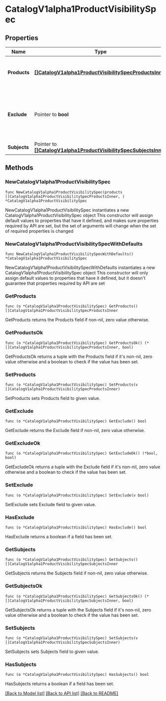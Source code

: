 # CatalogV1alpha1ProductVisibilitySpec

## Properties

Name | Type | Description | Notes
------------ | ------------- | ------------- | -------------
**Products** | [**[]CatalogV1alpha1ProductVisibilitySpecProductsInner**](CatalogV1alpha1ProductVisibilitySpecProductsInner.md) | Defines where the visibility settings apply. | 
**Exclude** | Pointer to **bool** | Determines if the list of subjects should be excluded from the product visibility. | [optional] 
**Subjects** | Pointer to [**[]CatalogV1alpha1ProductVisibilitySpecSubjectsInner**](CatalogV1alpha1ProductVisibilitySpecSubjectsInner.md) |  | [optional] 

## Methods

### NewCatalogV1alpha1ProductVisibilitySpec

`func NewCatalogV1alpha1ProductVisibilitySpec(products []CatalogV1alpha1ProductVisibilitySpecProductsInner, ) *CatalogV1alpha1ProductVisibilitySpec`

NewCatalogV1alpha1ProductVisibilitySpec instantiates a new CatalogV1alpha1ProductVisibilitySpec object
This constructor will assign default values to properties that have it defined,
and makes sure properties required by API are set, but the set of arguments
will change when the set of required properties is changed

### NewCatalogV1alpha1ProductVisibilitySpecWithDefaults

`func NewCatalogV1alpha1ProductVisibilitySpecWithDefaults() *CatalogV1alpha1ProductVisibilitySpec`

NewCatalogV1alpha1ProductVisibilitySpecWithDefaults instantiates a new CatalogV1alpha1ProductVisibilitySpec object
This constructor will only assign default values to properties that have it defined,
but it doesn't guarantee that properties required by API are set

### GetProducts

`func (o *CatalogV1alpha1ProductVisibilitySpec) GetProducts() []CatalogV1alpha1ProductVisibilitySpecProductsInner`

GetProducts returns the Products field if non-nil, zero value otherwise.

### GetProductsOk

`func (o *CatalogV1alpha1ProductVisibilitySpec) GetProductsOk() (*[]CatalogV1alpha1ProductVisibilitySpecProductsInner, bool)`

GetProductsOk returns a tuple with the Products field if it's non-nil, zero value otherwise
and a boolean to check if the value has been set.

### SetProducts

`func (o *CatalogV1alpha1ProductVisibilitySpec) SetProducts(v []CatalogV1alpha1ProductVisibilitySpecProductsInner)`

SetProducts sets Products field to given value.


### GetExclude

`func (o *CatalogV1alpha1ProductVisibilitySpec) GetExclude() bool`

GetExclude returns the Exclude field if non-nil, zero value otherwise.

### GetExcludeOk

`func (o *CatalogV1alpha1ProductVisibilitySpec) GetExcludeOk() (*bool, bool)`

GetExcludeOk returns a tuple with the Exclude field if it's non-nil, zero value otherwise
and a boolean to check if the value has been set.

### SetExclude

`func (o *CatalogV1alpha1ProductVisibilitySpec) SetExclude(v bool)`

SetExclude sets Exclude field to given value.

### HasExclude

`func (o *CatalogV1alpha1ProductVisibilitySpec) HasExclude() bool`

HasExclude returns a boolean if a field has been set.

### GetSubjects

`func (o *CatalogV1alpha1ProductVisibilitySpec) GetSubjects() []CatalogV1alpha1ProductVisibilitySpecSubjectsInner`

GetSubjects returns the Subjects field if non-nil, zero value otherwise.

### GetSubjectsOk

`func (o *CatalogV1alpha1ProductVisibilitySpec) GetSubjectsOk() (*[]CatalogV1alpha1ProductVisibilitySpecSubjectsInner, bool)`

GetSubjectsOk returns a tuple with the Subjects field if it's non-nil, zero value otherwise
and a boolean to check if the value has been set.

### SetSubjects

`func (o *CatalogV1alpha1ProductVisibilitySpec) SetSubjects(v []CatalogV1alpha1ProductVisibilitySpecSubjectsInner)`

SetSubjects sets Subjects field to given value.

### HasSubjects

`func (o *CatalogV1alpha1ProductVisibilitySpec) HasSubjects() bool`

HasSubjects returns a boolean if a field has been set.


[[Back to Model list]](../README.md#documentation-for-models) [[Back to API list]](../README.md#documentation-for-api-endpoints) [[Back to README]](../README.md)


